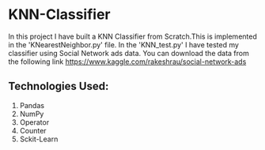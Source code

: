 # KNN-Classifier
In this project I have built a KNN Classifier from Scratch.This is implemented in the 'KNearestNeighbor.py' file. In the 'KNN_test.py' I have tested my classifier using Social Network ads data. You can download the data from the following link https://www.kaggle.com/rakeshrau/social-network-ads
## Technologies Used:
1. Pandas
2. NumPy
3. Operator
4. Counter
5. Sckit-Learn
